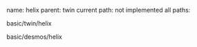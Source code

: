 name: helix
parent: twin
current path: not implemented
all paths:

  basic/twin/helix

  basic/desmos/helix

